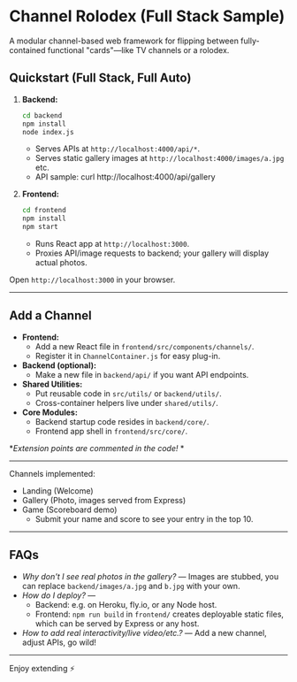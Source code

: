 # Channel Rolodex (Full Stack Sample)

A modular channel-based web framework for flipping between fully-contained functional "cards"—like TV channels or a rolodex.

## Quickstart (Full Stack, Full Auto)

1. **Backend:**
    ```sh
    cd backend
    npm install
    node index.js
    ```

    - Serves APIs at `http://localhost:4000/api/*`.
    - Serves static gallery images at `http://localhost:4000/images/a.jpg` etc.
    - API sample: curl http://localhost:4000/api/gallery

2. **Frontend:**
    ```sh
    cd frontend
    npm install
    npm start
    ```

    - Runs React app at `http://localhost:3000`.
    - Proxies API/image requests to backend; your gallery will display actual photos.

Open `http://localhost:3000` in your browser.

---

## Add a Channel

- **Frontend:**
  - Add a new React file in `frontend/src/components/channels/`.
  - Register it in `ChannelContainer.js` for easy plug-in.
- **Backend (optional):**
  - Make a new file in `backend/api/` if you want API endpoints.
- **Shared Utilities:**
  - Put reusable code in `src/utils/` or `backend/utils/`.
  - Cross-container helpers live under `shared/utils/`.
- **Core Modules:**
  - Backend startup code resides in `backend/core/`.
  - Frontend app shell in `frontend/src/core/`.

**Extension points are commented in the code!* *

---

Channels implemented:

- Landing (Welcome)
- Gallery (Photo, images served from Express)
- Game (Scoreboard demo)
  - Submit your name and score to see your entry in the top 10.

---

## FAQs

- *Why don't I see real photos in the gallery?* — Images are stubbed, you can replace `backend/images/a.jpg` and `b.jpg` with your own.
- *How do I deploy?* —
  - Backend: e.g. on Heroku, fly.io, or any Node host.
  - Frontend: `npm run build` in `frontend/` creates deployable static files, which can be served by Express or any host.
- *How to add real interactivity/live video/etc.?* — Add a new channel, adjust APIs, go wild!

---
Enjoy extending ⚡️
